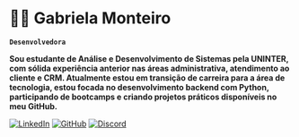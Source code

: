 # 👩‍💻 Gabriela Monteiro   

**`Desenvolvedora`**  

**Sou estudante de Análise e Desenvolvimento de Sistemas pela UNINTER, com sólida experiência anterior nas áreas administrativa, atendimento ao cliente e CRM. Atualmente estou em transição de carreira para a área de tecnologia, estou focada no desenvolvimento backend com Python, participando de bootcamps e criando projetos práticos disponíveis no meu GitHub.**


   <p align="left">
      <a href="https://www.linkedin.com/in/gabrielamonteiron/">
         <img alt="LinkedIn" title="Se conecte comigo no LinkedIn" src=https://img.icons8.com/?size=50&id=13930&format=png&color=000000></a> 
      <a href="https://github.com/Gabrielamnuness">
         <img alt="GitHub" title="Meu Perfil" src=https://img.icons8.com/?size=53&id=fmFqQmR0UdsR&format=png&color=000000></a>
      <a href="https://discordapp.com/users/gabrielamonteiro_90356">
         <img alt="Discord" title="Me adicione no Discord" src=https://img.icons8.com/?size=40&id=n35VW8czPq4Q&format=png&color=000000></a>
   </p>